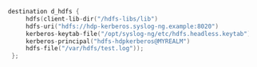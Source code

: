 ---
---
<!-- DISCLAIMER: This file is based on the syslog-ng Open Source Edition documentation https://github.com/balabit/syslog-ng-ose-guides/commit/2f4a52ee61d1ea9ad27cb4f3168b95408fddfdf2 and is used under the terms of The syslog-ng Open Source Edition Documentation License. The file has been modified by Axoflow. -->
```c
   destination d_hdfs {
        hdfs(client-lib-dir("/hdfs-libs/lib")
        hdfs-uri("hdfs://hdp-kerberos.syslog-ng.example:8020")
        kerberos-keytab-file("/opt/syslog-ng/etc/hdfs.headless.keytab")
        kerberos-principal("hdfs-hdpkerberos@MYREALM")
        hdfs-file("/var/hdfs/test.log"));
    };

```
